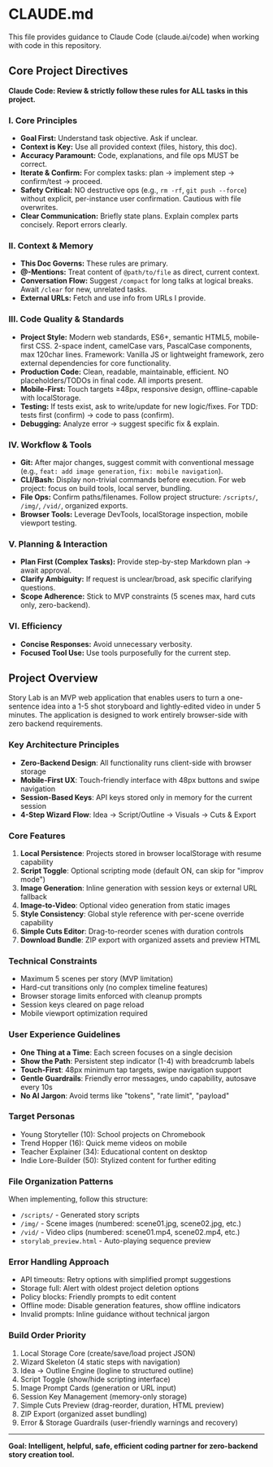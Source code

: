 # CLAUDE.md

This file provides guidance to Claude Code (claude.ai/code) when working with code in this repository.

## Core Project Directives

**Claude Code: Review & strictly follow these rules for ALL tasks in this project.**

### I. Core Principles

- **Goal First:** Understand task objective. Ask if unclear.
- **Context is Key:** Use all provided context (files, history, this doc).
- **Accuracy Paramount:** Code, explanations, and file ops MUST be correct.
- **Iterate & Confirm:** For complex tasks: plan -> implement step -> confirm/test -> proceed.
- **Safety Critical:** NO destructive ops (e.g., `rm -rf`, `git push --force`) without explicit, per-instance user confirmation. Cautious with file overwrites.
- **Clear Communication:** Briefly state plans. Explain complex parts concisely. Report errors clearly.

### II. Context & Memory

- **This Doc Governs:** These rules are primary.
- **@-Mentions:** Treat content of `@path/to/file` as direct, current context.
- **Conversation Flow:** Suggest `/compact` for long talks at logical breaks. Await `/clear` for new, unrelated tasks.
- **External URLs:** Fetch and use info from URLs I provide.

### III. Code Quality & Standards

- **Project Style:** Modern web standards, ES6+, semantic HTML5, mobile-first CSS. 2-space indent, camelCase vars, PascalCase components, max 120char lines. Framework: Vanilla JS or lightweight framework, zero external dependencies for core functionality.
- **Production Code:** Clean, readable, maintainable, efficient. NO placeholders/TODOs in final code. All imports present.
- **Mobile-First:** Touch targets ≥48px, responsive design, offline-capable with localStorage.
- **Testing:** If tests exist, ask to write/update for new logic/fixes. For TDD: tests first (confirm) -> code to pass (confirm).
- **Debugging:** Analyze error -> suggest specific fix & explain.

### IV. Workflow & Tools

- **Git:** After major changes, suggest commit with conventional message (e.g., `feat: add image generation`, `fix: mobile navigation`).
- **CLI/Bash:** Display non-trivial commands before execution. For web project: focus on build tools, local server, bundling.
- **File Ops:** Confirm paths/filenames. Follow project structure: `/scripts/`, `/img/`, `/vid/`, organized exports.
- **Browser Tools:** Leverage DevTools, localStorage inspection, mobile viewport testing.

### V. Planning & Interaction

- **Plan First (Complex Tasks):** Provide step-by-step Markdown plan -> await approval.
- **Clarify Ambiguity:** If request is unclear/broad, ask specific clarifying questions.
- **Scope Adherence:** Stick to MVP constraints (5 scenes max, hard cuts only, zero-backend).

### VI. Efficiency

- **Concise Responses:** Avoid unnecessary verbosity.
- **Focused Tool Use:** Use tools purposefully for the current step.

## Project Overview

Story Lab is an MVP web application that enables users to turn a one-sentence idea into a 1-5 shot storyboard and lightly-edited video in under 5 minutes. The application is designed to work entirely browser-side with zero backend requirements.

### Key Architecture Principles

- **Zero-Backend Design**: All functionality runs client-side with browser storage
- **Mobile-First UX**: Touch-friendly interface with 48px buttons and swipe navigation
- **Session-Based Keys**: API keys stored only in memory for the current session
- **4-Step Wizard Flow**: Idea → Script/Outline → Visuals → Cuts & Export

### Core Features

1. **Local Persistence**: Projects stored in browser localStorage with resume capability
2. **Script Toggle**: Optional scripting mode (default ON, can skip for "improv mode")
3. **Image Generation**: Inline generation with session keys or external URL fallback
4. **Image-to-Video**: Optional video generation from static images
5. **Style Consistency**: Global style reference with per-scene override capability
6. **Simple Cuts Editor**: Drag-to-reorder scenes with duration controls
7. **Download Bundle**: ZIP export with organized assets and preview HTML

### Technical Constraints

- Maximum 5 scenes per story (MVP limitation)
- Hard-cut transitions only (no complex timeline features)
- Browser storage limits enforced with cleanup prompts
- Session keys cleared on page reload
- Mobile viewport optimization required

### User Experience Guidelines

- **One Thing at a Time**: Each screen focuses on a single decision
- **Show the Path**: Persistent step indicator (1-4) with breadcrumb labels
- **Touch-First**: 48px minimum tap targets, swipe navigation support
- **Gentle Guardrails**: Friendly error messages, undo capability, autosave every 10s
- **No AI Jargon**: Avoid terms like "tokens", "rate limit", "payload"

### Target Personas

- Young Storyteller (10): School projects on Chromebook
- Trend Hopper (16): Quick meme videos on mobile
- Teacher Explainer (34): Educational content on desktop
- Indie Lore-Builder (50): Stylized content for further editing

### File Organization Patterns

When implementing, follow this structure:

- `/scripts/` - Generated story scripts
- `/img/` - Scene images (numbered: scene01.jpg, scene02.jpg, etc.)
- `/vid/` - Video clips (numbered: scene01.mp4, scene02.mp4, etc.)
- `storylab_preview.html` - Auto-playing sequence preview

### Error Handling Approach

- API timeouts: Retry options with simplified prompt suggestions
- Storage full: Alert with oldest project deletion options
- Policy blocks: Friendly prompts to edit content
- Offline mode: Disable generation features, show offline indicators
- Invalid prompts: Inline guidance without technical jargon

### Build Order Priority

1. Local Storage Core (create/save/load project JSON)
2. Wizard Skeleton (4 static steps with navigation)
3. Idea → Outline Engine (logline to structured outline)
4. Script Toggle (show/hide scripting interface)
5. Image Prompt Cards (generation or URL input)
6. Session Key Management (memory-only storage)
7. Simple Cuts Preview (drag-reorder, duration, HTML preview)
8. ZIP Export (organized asset bundling)
9. Error & Storage Guardrails (user-friendly warnings and recovery)

---

**Goal: Intelligent, helpful, safe, efficient coding partner for zero-backend story creation tool.**
